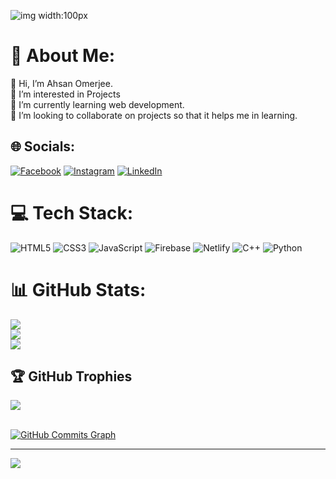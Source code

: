 ![img width:100px](https://user-images.githubusercontent.com/84373001/193592538-d90ef0dc-0d26-49ed-924b-95d7a94c2f3a.jpg)

# 💫 About Me:
👋 Hi, I’m Ahsan Omerjee.<br>👀 I’m interested in Projects<br>🌱 I’m currently learning web development.<br>💞️ I’m looking to collaborate on projects so that it helps me in learning.


## 🌐 Socials:
[![Facebook](https://img.shields.io/badge/Facebook-%231877F2.svg?logo=Facebook&logoColor=white)](https://facebook.com/https://www.facebook.com/ahsan.omerjee.71/) [![Instagram](https://img.shields.io/badge/Instagram-%23E4405F.svg?logo=Instagram&logoColor=white)](https://instagram.com/https://www.instagram.com/ahsan.omerjee/) [![LinkedIn](https://img.shields.io/badge/LinkedIn-%230077B5.svg?logo=linkedin&logoColor=white)](https://linkedin.com/in/https://www.linkedin.com/in/ahsan-omerjee-60401b1b4/) 

# 💻 Tech Stack:
![HTML5](https://img.shields.io/badge/html5-%23E34F26.svg?style=for-the-badge&logo=html5&logoColor=white) ![CSS3](https://img.shields.io/badge/css3-%231572B6.svg?style=for-the-badge&logo=css3&logoColor=white) ![JavaScript](https://img.shields.io/badge/javascript-%23323330.svg?style=for-the-badge&logo=javascript&logoColor=%23F7DF1E) ![Firebase](https://img.shields.io/badge/firebase-%23039BE5.svg?style=for-the-badge&logo=firebase) ![Netlify](https://img.shields.io/badge/netlify-%23000000.svg?style=for-the-badge&logo=netlify&logoColor=#00C7B7) ![C++](https://img.shields.io/badge/c++-%2300599C.svg?style=for-the-badge&logo=c%2B%2B&logoColor=white) ![Python](https://img.shields.io/badge/python-3670A0?style=for-the-badge&logo=python&logoColor=ffdd54) 

# 📊 GitHub Stats:
![](https://github-readme-stats.vercel.app/api?username=ahsan2002&theme=react&hide_border=false&include_all_commits=true&count_private=true)<br/>
![](https://github-readme-streak-stats.herokuapp.com/?user=ahsan2002&theme=react&hide_border=false)<br/>
![](https://github-readme-stats.vercel.app/api/top-langs/?username=ahsan2002&theme=react&hide_border=false&include_all_commits=true&count_private=true&layout=compact)

## 🏆 GitHub Trophies
![](https://github-profile-trophy.vercel.app/?username=ahsan2002&theme=radical&no-frame=false&no-bg=false&margin-w=4)

<br>
<a href="https://github.com/ahsan2002"><img src="https://activity-graph.herokuapp.com/graph?username=ahsan2002&bg_color=000000&color=ffffff&line=84cc16&point=ffffff&area_color=000000&area=true&hide_border=true&custom_title=GitHub%20Commits%20Graph" alt="GitHub Commits Graph" /></a>

---
[![](https://visitcount.itsvg.in/api?id=ahsan2002&label=Profile%20Views&color=1&icon=8&pretty=false)](https://visitcount.itsvg.in)

<!---
ahsan2002/ahsan2002 is a ✨ special ✨ repository because its `README.md` (this file) appears on your GitHub profile.
You can click the Preview link to take a look at your changes.
--->
